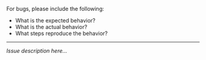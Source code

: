 For bugs, please include the following:

*   What is the expected behavior?
*   What is the actual behavior?
*   What steps reproduce the behavior?

---

_Issue description here…_
